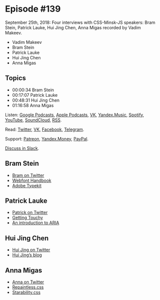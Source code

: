 # Episode #139

September 25th, 2018: Four interviews with CSS-Minsk-JS speakers: Bram Stein, Patrick Lauke, Hui Jing Chen, Anna Migas recorded by Vadim Makeev.

- Vadim Makeev
- Bram Stein
- Patrick Lauke
- Hui Jing Chen
- Anna Migas

## Topics

- 00:00:34 Bram Stein
- 00:17:07 Patrick Lauke
- 00:48:31 Hui Jing Chen
- 01:16:58 Anna Migas

Listen: [Google Podcasts](https://podcasts.google.com/?feed=aHR0cHM6Ly93ZWItc3RhbmRhcmRzLnJ1L3BvZGNhc3QvZmVlZC8), [Apple Podcasts](https://itunes.apple.com/podcast/id1080500016), [VK](https://vk.com/podcasts-32017543), [Yandex.Music](https://music.yandex.ru/album/6245956), [Spotify](https://open.spotify.com/show/3rzAcADjpBpXt73L0epTjV), [YouTube](https://www.youtube.com/playlist?list=PLMBnwIwFEFHcwuevhsNXkFTcadeX5R1Go), [SoundCloud](https://soundcloud.com/web-standards), [RSS](https://web-standards.ru/podcast/feed/).

Read: [Twitter](https://twitter.com/webstandards_ru), [VK](https://vk.com/webstandards_ru), [Facebook](https://www.facebook.com/webstandardsru), [Telegram](https://t.me/webstandards_ru).

Support: [Patreon](https://www.patreon.com/webstandards_ru), [Yandex.Money](https://money.yandex.ru/to/41001119329753), [PayPal](https://www.paypal.me/pepelsbey).

[Discuss in Slack](http://slack.web-standards.ru/).

## Bram Stein

- [Bram on Twitter](https://twitter.com/bram_stein)
- [Webfont Handbook](https://abookapart.com/products/webfont-handbook)
- [Adobe Typekit](https://typekit.com/)

## Patrick Lauke

- [Patrick on Twitter](https://twitter.com/patrick_h_lauke)
- [Getting Touchy](https://patrickhlauke.github.io/getting-touchy-presentation/)
- [An introduction to ARIA](https://patrickhlauke.github.io/aria/presentation/)

## Hui Jing Chen

- [Hui Jing on Twitter](https://twitter.com/hj_chen)
- [Hui Jing’s blog](https://www.chenhuijing.com/)

## Anna Migas

- [Anna on Twitter](https://twitter.com/szynszyliszys)
- [Repaintless.css](http://szynszyliszys.github.io/repaintless/)
- [Starability.css](http://lunarlogic.github.io/starability/)
